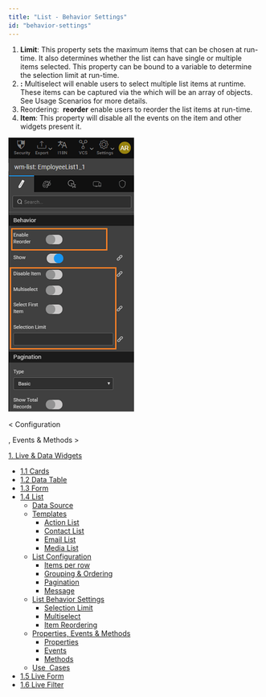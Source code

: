 ```yaml
---
title: "List - Behavior Settings"
id: "behavior-settings"
---
```


1. **Limit**: This property sets the maximum items that can be chosen at run-time. It also determines whether the list can have single or multiple items selected. This property can be bound to a variable to determine the selection limit at run-time.
2. **:** Multiselect will enable users to select multiple list items at runtime. These items can be captured via the which will be an array of objects. See Usage Scenarios for more details.
3. Reordering:  **reorder** enable users to reorder the list items at run-time.
4. **Item**: This property will disable all the events on the item and other widgets present it.

[![](../assets/cards_behav1.png)](../assets/cards_behav1.png)

< Configuration

, Events & Methods >

[1\. Live & Data Widgets](/learn/app-development/widgets/widget-library/#data-live)

- [1.1 Cards](/learn/app-development/widgets/datalive/cards/)
- [1.2 Data Table](/learn/app-development/widgets/datalive/data-table/)
- [1.3 Form](/learn/app-development/widgets/datalive/form/)
- [1.4 List](/learn/app-development/widgets/datalive/list/)
    - [Data Source](/learn/app-development/widgets/datalive/list/list-data-source/)
    - [Templates](/learn/app-development/widgets/datalive/list/list-templates/)
        - [Action List](/learn/app-development/widgets/datalive/list/list-templates/#action-list)
        - [Contact List](/learn/app-development/widgets/datalive/list/list-templates/#contact-list)
        - [Email List](/learn/app-development/widgets/datalive/list/list-templates/#email-list)
        - [Media List](/learn/app-development/widgets/datalive/list/list-templates/#media-list)
    - [List Configuration](/learn/app-development/widgets/datalive/list/configuration/)
        - [Items per row](/learn/app-development/widgets/datalive/list/configuration/#items-per-row)
        - [Grouping & Ordering](/learn/app-development/widgets/datalive/list/configuration/#grouping-ordering)
        - [Pagination](/learn/app-development/widgets/datalive/list/configuration/#pagin)
        - [Message](/learn/app-development/widgets/datalive/list/configuration/#message)
    - [List Behavior Settings](/learn/app-development/widgets/datalive/list/behavior-settings/)
        - [Selection Limit](#selection-limit)
        - [Multiselect](#multiselect)
        - [Item Reordering](#item-reordering)
    - [Properties, Events & Methods](/learn/app-development/widgets/datalive/list/list-properties-events-methods/)
        - [Properties](/learn/app-development/widgets/datalive/list/list-properties-events-methods/#properties)
        - [Events](/learn/app-development/widgets/datalive/list/list-properties-events-methods/#events)
        - [Methods](/learn/app-development/widgets/datalive/list/list-properties-events-methods/#methods)
    - [Use  Cases](/learn/app-development/widgets/datalive/list/list-use-cases)
- [1.5 Live Form](/learn/app-development/widgets/datalive/live-form/)
- [1.6 Live Filter](/learn/app-development/widgets/datalive/live-filter/)

